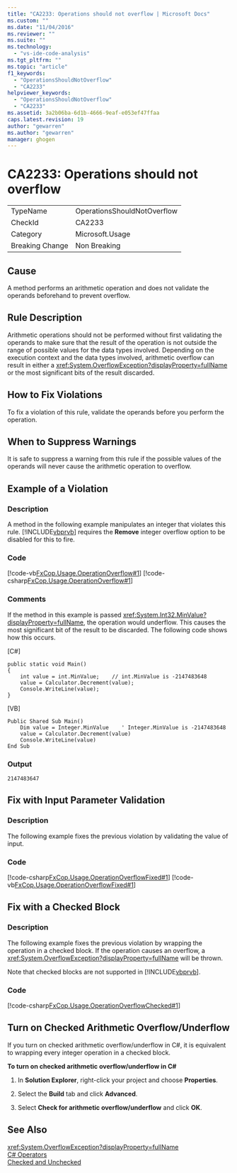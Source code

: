 ```yaml
---
title: "CA2233: Operations should not overflow | Microsoft Docs"
ms.custom: ""
ms.date: "11/04/2016"
ms.reviewer: ""
ms.suite: ""
ms.technology: 
  - "vs-ide-code-analysis"
ms.tgt_pltfrm: ""
ms.topic: "article"
f1_keywords: 
  - "OperationsShouldNotOverflow"
  - "CA2233"
helpviewer_keywords: 
  - "OperationsShouldNotOverflow"
  - "CA2233"
ms.assetid: 3a2b06ba-6d1b-4666-9eaf-e053ef47ffaa
caps.latest.revision: 19
author: "gewarren"
ms.author: "gewarren"
manager: ghogen
---
```

# CA2233: Operations should not overflow
|||  
|-|-|  
|TypeName|OperationsShouldNotOverflow|  
|CheckId|CA2233|  
|Category|Microsoft.Usage|  
|Breaking Change|Non Breaking|  
  
## Cause  
 A method performs an arithmetic operation and does not validate the operands beforehand to prevent overflow.  
  
## Rule Description  
 Arithmetic operations should not be performed without first validating the operands to make sure that the result of the operation is not outside the range of possible values for the data types involved. Depending on the execution context and the data types involved, arithmetic overflow can result in either a <xref:System.OverflowException?displayProperty=fullName> or the most significant bits of the result discarded.  
  
## How to Fix Violations  
 To fix a violation of this rule, validate the operands before you perform the operation.  
  
## When to Suppress Warnings  
 It is safe to suppress a warning from this rule if the possible values of the operands will never cause the arithmetic operation to overflow.  
  
## Example of a Violation  
  
### Description  
 A method in the following example manipulates an integer that violates this rule. [!INCLUDE[vbprvb](../code-quality/includes/vbprvb_md.md)] requires the **Remove** integer overflow option to be disabled for this to fire.  
  
### Code  
 [!code-vb[FxCop.Usage.OperationOverflow#1](../code-quality/codesnippet/VisualBasic/ca2233-operations-should-not-overflow_1.vb)]
 [!code-csharp[FxCop.Usage.OperationOverflow#1](../code-quality/codesnippet/CSharp/ca2233-operations-should-not-overflow_1.cs)]  
  
### Comments  
 If the method in this example is passed <xref:System.Int32.MinValue?displayProperty=fullName>, the operation would underflow. This causes the most significant bit of the result to be discarded. The following code shows how this occurs.  
  
 [C#]  
  
```  
public static void Main()  
{  
    int value = int.MinValue;    // int.MinValue is -2147483648   
    value = Calculator.Decrement(value);   
    Console.WriteLine(value);  
}  
```  
  
 [VB]  
  
```  
Public Shared Sub Main()       
    Dim value = Integer.MinValue    ' Integer.MinValue is -2147483648   
    value = Calculator.Decrement(value)   
    Console.WriteLine(value)   
End Sub  
```  
  
### Output  
  
```  
2147483647  
```  
  
## Fix with Input Parameter Validation  
  
### Description  
 The following example fixes the previous violation by validating the value of input.  
  
### Code  
 [!code-csharp[FxCop.Usage.OperationOverflowFixed#1](../code-quality/codesnippet/CSharp/ca2233-operations-should-not-overflow_2.cs)]
 [!code-vb[FxCop.Usage.OperationOverflowFixed#1](../code-quality/codesnippet/VisualBasic/ca2233-operations-should-not-overflow_2.vb)]  
  
## Fix with a Checked Block  
  
### Description  
 The following example fixes the previous violation by wrapping the operation in a checked block. If the operation causes an overflow, a <xref:System.OverflowException?displayProperty=fullName> will be thrown.  
  
 Note that checked blocks are not supported in [!INCLUDE[vbprvb](../code-quality/includes/vbprvb_md.md)].  
  
### Code  
 [!code-csharp[FxCop.Usage.OperationOverflowChecked#1](../code-quality/codesnippet/CSharp/ca2233-operations-should-not-overflow_3.cs)]  
  
## Turn on Checked Arithmetic Overflow/Underflow  
 If you turn on checked arithmetic overflow/underflow in C#, it is equivalent to wrapping every integer operation in a checked block.  
  
 **To turn on checked arithmetic overflow/underflow in C#**  
  
1.  In **Solution Explorer**, right-click your project and choose **Properties**.  
  
2.  Select the **Build** tab and click **Advanced**.  
  
3.  Select **Check for arithmetic overflow/underflow** and click **OK**.  
  
## See Also  
 <xref:System.OverflowException?displayProperty=fullName>   
 [C# Operators](/dotnet/csharp/language-reference/operators/index)   
 [Checked and Unchecked](/dotnet/csharp/language-reference/keywords/checked-and-unchecked)